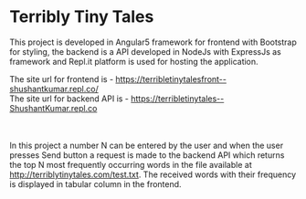 # Terribly Tiny Tales

This project is developed in Angular5 framework for frontend with Bootstrap for styling, the backend is a API developed in NodeJs with ExpressJs as framework and Repl.it platform is used for hosting the application.<br>

The site url for frontend is - <a href="https://terribletinytalesfront--shushantkumar.repl.co/">https://terribletinytalesfront--shushantkumar.repl.co/</a><br>
The site url for backend API is - <a href="https://terribletinytales--ShushantKumar.repl.co">https://terribletinytales--ShushantKumar.repl.co</a><br>  
<br>

In this project a number N can be entered by the user and when the user presses Send button a request is made to the backend API which returns the top N most frequently occurring words in the file available at <a href="http://terriblytinytales.com/test.txt">http://terriblytinytales.com/test.txt</a>. The received words with their frequency is displayed in  tabular column in the frontend.<br>


